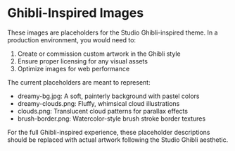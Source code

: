 
# Ghibli-Inspired Images

These images are placeholders for the Studio Ghibli-inspired theme. In a production environment, you would need to:

1. Create or commission custom artwork in the Ghibli style
2. Ensure proper licensing for any visual assets
3. Optimize images for web performance

The current placeholders are meant to represent:
- dreamy-bg.jpg: A soft, painterly background with pastel colors
- dreamy-clouds.png: Fluffy, whimsical cloud illustrations
- clouds.png: Translucent cloud patterns for parallax effects
- brush-border.png: Watercolor-style brush stroke border textures

For the full Ghibli-inspired experience, these placeholder descriptions should be replaced with actual artwork following the Studio Ghibli aesthetic.
